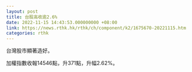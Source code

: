 ```yaml
---
layout: post
title: 台股高收逾2.6%
date: 2022-11-15 14:43:53.000000000 +08:00
link: https://news.rthk.hk/rthk/ch/component/k2/1675670-20221115.htm
categories: rthk
---
```


台灣股市顯著造好。

加權指數收報14546點，升371點，升幅2.62%。
